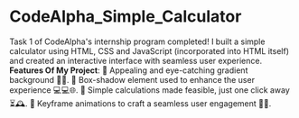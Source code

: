 # CodeAlpha_Simple_Calculator
Task 1 of CodeAlpha's internship program completed! I built a simple calculator using HTML, CSS and JavaScript (incorporated into HTML itself) and created an interactive interface with seamless user experience. 
**Features Of My Project**:
💭 Appealing and eye-catching gradient background 🌄🌈.
 💭 Box-shadow element used to enhance the user experience 💻💻🌐.
💭 Simple calculations made feasible, just one click away ⏳🕰️.
 💭 Keyframe animations to craft a seamless user engagement 🔖🧬.
